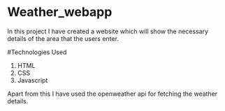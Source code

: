 # Weather_webapp

In this project I have created a website which will show the necessary details of the area that the users enter.

#Technologies Used
1. HTML
2. CSS
3. Javascript

Apart from this I have used the openweather api for fetching the weather details. 
